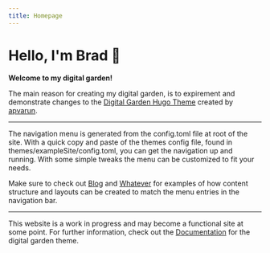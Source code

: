```yaml
---
title: Homepage
---
```


# Hello, I'm Brad 👋

**Welcome to my digital garden!**

The main reason for creating my digital garden, is to expirement and demonstrate changes to the [Digital Garden Hugo Theme](https://github.com/apvarun/digital-garden-hugo-theme) created by [apvarun](https://github.com/apvarun).

---

The navigation menu is generated from the config.toml file at root of the site. With a quick copy and paste of the themes config file, found in themes/exampleSite/config.toml, you can get the navigation up and running. With some simple tweaks the menu can be customized to fit your needs.

Make sure to check out [Blog](/blog) and [Whatever](/whatever) for examples of how content structure and layouts can be created to match the menu entries in the navigation bar.

---

This website is a work in progress and may become a functional site at some point. For further information, check out the [Documentation](/articles) for the digital garden theme.
